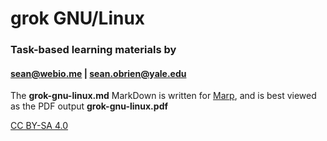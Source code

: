 # grok GNU/Linux
### Task-based learning materials by
#### sean@webio.me | sean.obrien@yale.edu

The **grok-gnu-linux.md** MarkDown is written for [Marp](https://yhatt.github.io/marp/), and is best viewed as the PDF output **grok-gnu-linux.pdf**

[CC BY-SA 4.0](http://creativecommons.org/licenses/by-sa/4.0/)
